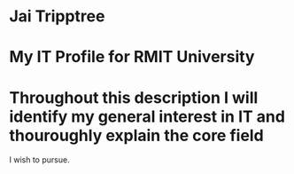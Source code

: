 # Jai Tripptree
# My IT Profile for RMIT University
# Throughout this description I will identify my general interest in IT and thouroughly explain the core field 
I wish to pursue. 
